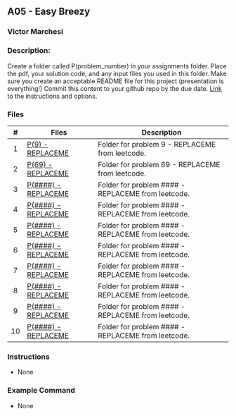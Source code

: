 ## A05 - Easy Breezy
### Victor Marchesi
### Description:

Create a folder called P(problem_number) in your assignments folder.
Place the pdf, your solution code, and any input files you used in this folder.
Make sure you create an acceptable README file for this project (presentation is everything!)
Commit this content to your github repo by the due date. 
[Link](https://github.com/rugbyprof/4883-Programming_Techniques/tree/master/Assignments/A05) to the instructions and options.



### Files

|   #   | Files    | Description                      |
| :---: | -------- | -------------------------------- |
|  1  | [P(9) - REPLACEME](./P(9)) | Folder for problem 9 - REPLACEME from leetcode. |
|  2  | [P(69) - REPLACEME](./P(69)) | Folder for problem 69 - REPLACEME from leetcode. |
|  3  | [P(####) - REPLACEME](./P(####)) | Folder for problem #### - REPLACEME from leetcode. |
|  4  | [P(####) - REPLACEME](./P(####)) | Folder for problem #### - REPLACEME from leetcode. |
|  5  | [P(####) - REPLACEME](./P(####)) | Folder for problem #### - REPLACEME from leetcode. |
|  6  | [P(####) - REPLACEME](./P(####)) | Folder for problem #### - REPLACEME from leetcode. |
|  7  | [P(####) - REPLACEME](./P(####)) | Folder for problem #### - REPLACEME from leetcode. |
|  8  | [P(####) - REPLACEME](./P(####)) | Folder for problem #### - REPLACEME from leetcode. |
|  9  | [P(####) - REPLACEME](./P(####)) | Folder for problem #### - REPLACEME from leetcode. |
|  10  | [P(####) - REPLACEME](./P(####)) | Folder for problem #### - REPLACEME from leetcode. |

### Instructions

- None



### Example Command

- None